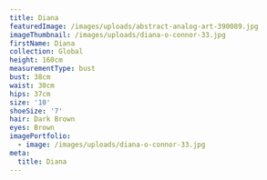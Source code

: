 ```yaml
---
title: Diana
featuredImage: /images/uploads/abstract-analog-art-390089.jpg
imageThumbnail: /images/uploads/diana-o-connor-33.jpg
firstName: Diana
collection: Global
height: 160cm
measurementType: bust
bust: 38cm
waist: 30cm
hips: 37cm
size: '10'
shoeSize: '7'
hair: Dark Brown
eyes: Brown
imagePortfolio:
  - image: /images/uploads/diana-o-connor-33.jpg
meta:
  title: Diana
---
```


